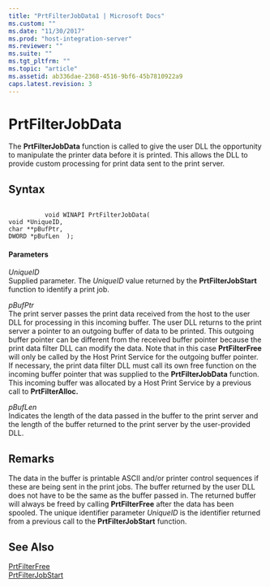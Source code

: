 ```yaml
---
title: "PrtFilterJobData1 | Microsoft Docs"
ms.custom: ""
ms.date: "11/30/2017"
ms.prod: "host-integration-server"
ms.reviewer: ""
ms.suite: ""
ms.tgt_pltfrm: ""
ms.topic: "article"
ms.assetid: ab336dae-2368-4516-9bf6-45b7810922a9
caps.latest.revision: 3
---
```

# PrtFilterJobData
The **PrtFilterJobData** function is called to give the user DLL the opportunity to manipulate the printer data before it is printed. This allows the DLL to provide custom processing for print data sent to the print server.  
  
## Syntax  
  
```  
  
          void WINAPI PrtFilterJobData(   
void *UniqueID,   
char **pBufPtr,   
DWORD *pBufLen  );  
```  
  
#### Parameters  
 *UniqueID*  
 Supplied parameter. The *UniqueID* value returned by the **PrtFilterJobStart** function to identify a print job.  
  
 *pBufPtr*  
 The print server passes the print data received from the host to the user DLL for processing in this incoming buffer. The user DLL returns to the print server a pointer to an outgoing buffer of data to be printed. This outgoing buffer pointer can be different from the received buffer pointer because the print data filter DLL can modify the data. Note that in this case **PrtFilterFree** will only be called by the Host Print Service for the outgoing buffer pointer. If necessary, the print data filter DLL must call its own free function on the incoming buffer pointer that was supplied to the **PrtFilterJobData** function. This incoming buffer was allocated by a Host Print Service by a previous call to **PrtFilterAlloc.**  
  
 *pBufLen*  
 Indicates the length of the data passed in the buffer to the print server and the length of the buffer returned to the print server by the user-provided DLL.  
  
## Remarks  
 The data in the buffer is printable ASCII and/or printer control sequences if these are being sent in the print jobs. The buffer returned by the user DLL does not have to be the same as the buffer passed in. The returned buffer will always be freed by calling **PrtFilterFree** after the data has been spooled. The unique identifier parameter *UniqueID* is the identifier returned from a previous call to the **PrtFilterJobStart** function.  
  
## See Also  
 [PrtFilterFree](../HIS2010/prtfilterfree2.md)   
 [PrtFilterJobStart](../HIS2010/prtfilterjobstart2.md)